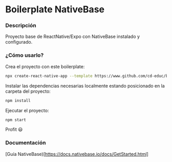 # Boilerplate NativeBase

### Descripción

Proyecto base de ReactNative/Expo con NativeBase instalado y configurado.

### ¿Cómo usarlo?

Crea el proyecto con este boilerplate:
```bash
npx create-react-native-app --template https://www.github.com/cd-educ/bp-NativeBase-RN
```

Instalar las dependencias necesarias localmente estando posicionado en la carpeta del proyecto:
```bash
npm install
```

Ejecutar el proyecto:
```bash
npm start
```

Profit 😃

### Documentación

[Guía NativeBase)[https://docs.nativebase.io/docs/GetStarted.html]
